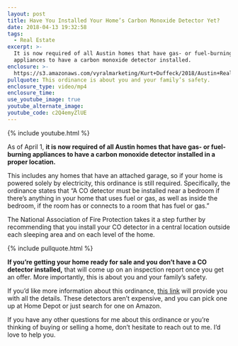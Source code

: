 ```yaml
---
layout: post
title: Have You Installed Your Home’s Carbon Monoxide Detector Yet?
date: 2018-04-13 19:32:58
tags:
  - Real Estate
excerpt: >-
  It is now required of all Austin homes that have gas- or fuel-burning
  appliances to have a carbon monoxide detector installed.
enclosure: >-
  https://s3.amazonaws.com/vyralmarketing/Kurt+Duffeck/2018/Austin+Real+Estate+Agent-+CO+Detectors.mp4
pullquote: This ordinance is about you and your family’s safety.
enclosure_type: video/mp4
enclosure_time:
use_youtube_image: true
youtube_alternate_image:
youtube_code: c2Q4emyZlUE
---
```


{% include youtube.html %}

As of April 1, **it is now required of all Austin homes that have gas- or fuel-burning appliances to have a carbon monoxide detector installed in a proper location.**

This includes any homes that have an attached garage, so if your home is powered solely by electricity, this ordinance is still required. Specifically, the ordinance states that “A CO detector must be installed near a bedroom if there’s anything in your home that uses fuel or gas, as well as inside the bedroom, if the room has or connects to a room that has fuel or gas.”

The National Association of Fire Protection takes it a step further by recommending that you install your CO detector in a central location outside each sleeping area and on each level of the home.

{% include pullquote.html %}

**If you’re getting your home ready for sale and you don’t have a CO detector installed,** that will come up on an inspection report once you get an offer. More importantly, this is about you and your family’s safety.

If you’d like more information about this ordinance, [this link](https://www.abor.com/new-carbon-monoxide-ordinance-effective-april-1/) will provide you with all the details. These detectors aren’t expensive, and you can pick one up at Home Depot or just search for one on Amazon.

If you have any other questions for me about this ordinance or you’re thinking of buying or selling a home, don’t hesitate to reach out to me. I’d love to help you.

&nbsp;